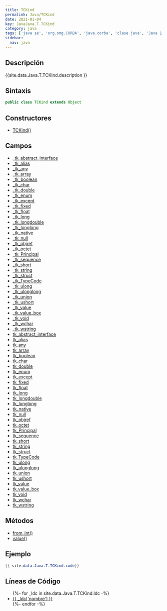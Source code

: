 ```yaml
---
title: TCKind
permalink: Java/TCKind
date: 2021-01-04
key: JavaJava.T.TCKind
category: java
tags: ['java se', 'org.omg.CORBA', 'java.corba', 'clase java', 'Java 1.0']
sidebar: 
  nav: java
---
```


## Descripción
{{site.data.Java.T.TCKind.description }}

## Sintaxis
~~~java
public class TCKind extends Object
~~~

## Constructores
* [TCKind()](/Java/TCKind/TCKind/)

## Campos
* [_tk_abstract_interface](/Java/TCKind/_tk_abstract_interface)
* [_tk_alias](/Java/TCKind/_tk_alias)
* [_tk_any](/Java/TCKind/_tk_any)
* [_tk_array](/Java/TCKind/_tk_array)
* [_tk_boolean](/Java/TCKind/_tk_boolean)
* [_tk_char](/Java/TCKind/_tk_char)
* [_tk_double](/Java/TCKind/_tk_double)
* [_tk_enum](/Java/TCKind/_tk_enum)
* [_tk_except](/Java/TCKind/_tk_except)
* [_tk_fixed](/Java/TCKind/_tk_fixed)
* [_tk_float](/Java/TCKind/_tk_float)
* [_tk_long](/Java/TCKind/_tk_long)
* [_tk_longdouble](/Java/TCKind/_tk_longdouble)
* [_tk_longlong](/Java/TCKind/_tk_longlong)
* [_tk_native](/Java/TCKind/_tk_native)
* [_tk_null](/Java/TCKind/_tk_null)
* [_tk_objref](/Java/TCKind/_tk_objref)
* [_tk_octet](/Java/TCKind/_tk_octet)
* [_tk_Principal](/Java/TCKind/_tk_Principal)
* [_tk_sequence](/Java/TCKind/_tk_sequence)
* [_tk_short](/Java/TCKind/_tk_short)
* [_tk_string](/Java/TCKind/_tk_string)
* [_tk_struct](/Java/TCKind/_tk_struct)
* [_tk_TypeCode](/Java/TCKind/_tk_TypeCode)
* [_tk_ulong](/Java/TCKind/_tk_ulong)
* [_tk_ulonglong](/Java/TCKind/_tk_ulonglong)
* [_tk_union](/Java/TCKind/_tk_union)
* [_tk_ushort](/Java/TCKind/_tk_ushort)
* [_tk_value](/Java/TCKind/_tk_value)
* [_tk_value_box](/Java/TCKind/_tk_value_box)
* [_tk_void](/Java/TCKind/_tk_void)
* [_tk_wchar](/Java/TCKind/_tk_wchar)
* [_tk_wstring](/Java/TCKind/_tk_wstring)
* [tk_abstract_interface](/Java/TCKind/tk_abstract_interface)
* [tk_alias](/Java/TCKind/tk_alias)
* [tk_any](/Java/TCKind/tk_any)
* [tk_array](/Java/TCKind/tk_array)
* [tk_boolean](/Java/TCKind/tk_boolean)
* [tk_char](/Java/TCKind/tk_char)
* [tk_double](/Java/TCKind/tk_double)
* [tk_enum](/Java/TCKind/tk_enum)
* [tk_except](/Java/TCKind/tk_except)
* [tk_fixed](/Java/TCKind/tk_fixed)
* [tk_float](/Java/TCKind/tk_float)
* [tk_long](/Java/TCKind/tk_long)
* [tk_longdouble](/Java/TCKind/tk_longdouble)
* [tk_longlong](/Java/TCKind/tk_longlong)
* [tk_native](/Java/TCKind/tk_native)
* [tk_null](/Java/TCKind/tk_null)
* [tk_objref](/Java/TCKind/tk_objref)
* [tk_octet](/Java/TCKind/tk_octet)
* [tk_Principal](/Java/TCKind/tk_Principal)
* [tk_sequence](/Java/TCKind/tk_sequence)
* [tk_short](/Java/TCKind/tk_short)
* [tk_string](/Java/TCKind/tk_string)
* [tk_struct](/Java/TCKind/tk_struct)
* [tk_TypeCode](/Java/TCKind/tk_TypeCode)
* [tk_ulong](/Java/TCKind/tk_ulong)
* [tk_ulonglong](/Java/TCKind/tk_ulonglong)
* [tk_union](/Java/TCKind/tk_union)
* [tk_ushort](/Java/TCKind/tk_ushort)
* [tk_value](/Java/TCKind/tk_value)
* [tk_value_box](/Java/TCKind/tk_value_box)
* [tk_void](/Java/TCKind/tk_void)
* [tk_wchar](/Java/TCKind/tk_wchar)
* [tk_wstring](/Java/TCKind/tk_wstring)

## Métodos
* [from_int()](/Java/TCKind/from_int)
* [value()](/Java/TCKind/value)

## Ejemplo
~~~java
{{ site.data.Java.T.TCKind.code}}
~~~

## Líneas de Código
<ul>
{%- for _ldc in site.data.Java.T.TCKind.ldc -%}
   <li>
       <a href="{{_ldc['url'] }}">{{ _ldc['nombre'] }}</a>
   </li>
{%- endfor -%}
</ul>
